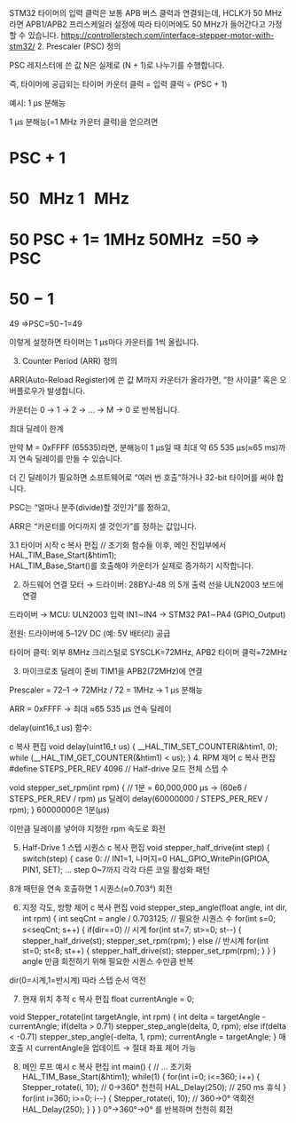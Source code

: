 STM32 타이머의 입력 클럭은 보통 APB 버스 클럭과 연결되는데, HCLK가 50 MHz라면 APB1/APB2 프리스케일러 설정에 따라 타이머에도 50 MHz가 들어간다고 가정할 수 있습니다.
https://controllerstech.com/interface-stepper-motor-with-stm32/
2. Prescaler (PSC)
정의

PSC 레지스터에 쓴 값 N은 실제로 (N + 1)로 나누기를 수행합니다.

즉, 타이머에 공급되는 타이머 카운터 클럭 = 입력 클럭 ÷ (PSC + 1)

예시: 1 µs 분해능

1 µs 분해능(=1 MHz 카운터 클럭)을 얻으려면

PSC + 1
=
50
 
MHz
1
 
MHz
=
50
PSC + 1= 
1MHz
50MHz
​
 =50
⇒
PSC
=
50
−
1
=
49
⇒PSC=50−1=49

이렇게 설정하면 타이머는 1 µs마다 카운터를 1씩 올립니다.

3. Counter Period (ARR)
정의

ARR(Auto-Reload Register)에 쓴 값 M까지 카운터가 올라가면, “한 사이클” 혹은 오버플로우가 발생합니다.

카운터는 0 → 1 → 2 → … → M → 0 로 반복됩니다.

최대 딜레이 한계

만약 M = 0xFFFF (65535)라면, 분해능이 1 µs일 때 최대 약 65 535 µs(≈65 ms)까지 연속 딜레이를 만들 수 있습니다.

더 긴 딜레이가 필요하면 소프트웨어로 “여러 번 호출”하거나 32-bit 타이머를 써야 합니다.

PSC는 “얼마나 분주(divide)할 것인가”를 정하고,

ARR은 “카운터를 어디까지 셀 것인가”를 정하는 값입니다.

3.1 타이머 시작
c
복사
편집
// 초기화 함수들 이후, 메인 진입부에서
HAL_TIM_Base_Start(&htim1);  
HAL_TIM_Base_Start()를 호출해야 카운터가 실제로 증가하기 시작합니다.

2. 하드웨어 연결
모터 → 드라이버: 28BYJ-48 의 5개 출력 선을 ULN2003 보드에 연결

드라이버 → MCU: ULN2003 입력 IN1∼IN4 → STM32 PA1∼PA4 (GPIO_Output)

전원: 드라이버에 5–12V DC (예: 5V 배터리) 공급

타이머 클럭: 외부 8MHz 크리스털로 SYSCLK=72MHz, APB2 타이머 클럭=72MHz

3. 마이크로초 딜레이 준비
TIM1을 APB2(72MHz)에 연결

Prescaler = 72–1 → 72MHz / 72 = 1MHz → 1 µs 분해능

ARR = 0xFFFF → 최대 ≈65 535 µs 연속 딜레이

delay(uint16_t us) 함수:

c
복사
편집
void delay(uint16_t us) {
  __HAL_TIM_SET_COUNTER(&htim1, 0);
  while (__HAL_TIM_GET_COUNTER(&htim1) < us);
}
4. RPM 제어
c
복사
편집
#define STEPS_PER_REV 4096  // Half-drive 모드 전체 스텝 수

void stepper_set_rpm(int rpm) {
  // 1분 = 60,000,000 µs → (60e6 / STEPS_PER_REV / rpm) µs 딜레이
  delay(60000000 / STEPS_PER_REV / rpm);
}
60000000은 1분(µs)

이만큼 딜레이를 넣어야 지정한 rpm 속도로 회전

5. Half-Drive 1 스텝 시퀀스
c
복사
편집
void stepper_half_drive(int step) {
  switch(step) {
    case 0: // IN1=1, 나머지=0
      HAL_GPIO_WritePin(GPIOA, PIN1, SET);
      ...
step 0~7까지 각각 다른 코일 활성화 패턴

8개 패턴을 연속 호출하면 1 시퀀스(≈0.703°) 회전

6. 지정 각도, 방향 제어
c
복사
편집
void stepper_step_angle(float angle, int dir, int rpm) {
  int seqCnt = angle / 0.703125;  // 필요한 시퀀스 수
  for(int s=0; s<seqCnt; s++) {
    if(dir==0) // 시계
      for(int st=7; st>=0; st--) {
        stepper_half_drive(st);
        stepper_set_rpm(rpm);
      }
    else       // 반시계
      for(int st=0; st<8; st++) {
        stepper_half_drive(st);
        stepper_set_rpm(rpm);
      }
  }
}
angle 만큼 회전하기 위해 필요한 시퀀스 수만큼 반복

dir(0=시계,1=반시계) 따라 스텝 순서 역전

7. 현재 위치 추적
c
복사
편집
float currentAngle = 0;

void Stepper_rotate(int targetAngle, int rpm) {
  int delta = targetAngle - currentAngle;
  if(delta > 0.71)
    stepper_step_angle(delta, 0, rpm);
  else if(delta < -0.71)
    stepper_step_angle(-delta, 1, rpm);
  currentAngle = targetAngle;
}
매 호출 시 currentAngle을 업데이트 → 절대 좌표 제어 가능

8. 메인 루프 예시
c
복사
편집
int main() {
  // ... 초기화
  HAL_TIM_Base_Start(&htim1);
  while(1) {
    for(int i=0; i<=360; i++) {
      Stepper_rotate(i, 10);  // 0→360° 천천히
      HAL_Delay(250);         // 250 ms 휴식
    }
    for(int i=360; i>=0; i--) {
      Stepper_rotate(i, 10);  // 360→0° 역회전
      HAL_Delay(250);
    }
  }
}
0°→360°→0° 를 반복하며 천천히 회전


